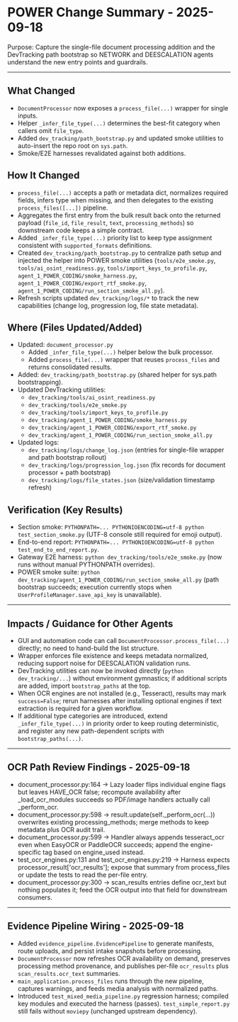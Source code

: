 # POWER Change Summary - 2025-09-18

Purpose: Capture the single-file document processing addition and the DevTracking path bootstrap so NETWORK and DEESCALATION agents understand the new entry points and guardrails.

---

## What Changed
- `DocumentProcessor` now exposes a `process_file(...)` wrapper for single inputs.
- Helper `_infer_file_type(...)` determines the best-fit category when callers omit `file_type`.
- Added `dev_tracking/path_bootstrap.py` and updated smoke utilities to auto-insert the repo root on `sys.path`.
- Smoke/E2E harnesses revalidated against both additions.

## How It Changed
- `process_file(...)` accepts a path or metadata dict, normalizes required fields, infers type when missing, and then delegates to the existing `process_files([...])` pipeline.
- Aggregates the first entry from the bulk result back onto the returned payload (`file_id`, `file_result`, `text`, `processing_methods`) so downstream code keeps a simple contract.
- Added `_infer_file_type(...)` priority list to keep type assignment consistent with `supported_formats` definitions.
- Created `dev_tracking/path_bootstrap.py` to centralize path setup and injected the helper into POWER smoke utilities (`tools/e2e_smoke.py`, `tools/ai_osint_readiness.py`, `tools/import_keys_to_profile.py`, `agent_1_POWER_CODING/smoke_harness.py`, `agent_1_POWER_CODING/export_rtf_smoke.py`, `agent_1_POWER_CODING/run_section_smoke_all.py`).
- Refresh scripts updated `dev_tracking/logs/*` to track the new capabilities (change log, progression log, file state metadata).

## Where (Files Updated/Added)
- Updated: `document_processor.py`
  - Added `_infer_file_type(...)` helper below the bulk processor.
  - Added `process_file(...)` wrapper that reuses `process_files` and returns consolidated results.
- Added: `dev_tracking/path_bootstrap.py` (shared helper for sys.path bootstrapping).
- Updated DevTracking utilities:
  - `dev_tracking/tools/ai_osint_readiness.py`
  - `dev_tracking/tools/e2e_smoke.py`
  - `dev_tracking/tools/import_keys_to_profile.py`
  - `dev_tracking/agent_1_POWER_CODING/smoke_harness.py`
  - `dev_tracking/agent_1_POWER_CODING/export_rtf_smoke.py`
  - `dev_tracking/agent_1_POWER_CODING/run_section_smoke_all.py`
- Updated logs:
  - `dev_tracking/logs/change_log.json` (entries for single-file wrapper and path bootstrap rollout)
  - `dev_tracking/logs/progression_log.json` (fix records for document processor + path bootstrap)
  - `dev_tracking/logs/file_states.json` (size/validation timestamp refresh)

## Verification (Key Results)
- Section smoke: `PYTHONPATH=... PYTHONIOENCODING=utf-8 python test_section_smoke.py` (UTF-8 console still required for emoji output).
- End-to-end report: `PYTHONPATH=... PYTHONIOENCODING=utf-8 python test_end_to_end_report.py`.
- Gateway E2E harness: `python dev_tracking/tools/e2e_smoke.py` (now runs without manual PYTHONPATH overrides).
- POWER smoke suite: `python dev_tracking/agent_1_POWER_CODING/run_section_smoke_all.py` (path bootstrap succeeds; execution currently stops when `UserProfileManager.save_api_key` is unavailable).

---

## Impacts / Guidance for Other Agents
- GUI and automation code can call `DocumentProcessor.process_file(...)` directly; no need to hand-build the list structure.
- Wrapper enforces file existence and keeps metadata normalized, reducing support noise for DEESCALATION validation runs.
- DevTracking utilities can now be invoked directly (`python dev_tracking/...`) without environment gymnastics; if additional scripts are added, import `bootstrap_paths` at the top.
- When OCR engines are not installed (e.g., Tesseract), results may mark `success=False`; rerun harnesses after installing optional engines if text extraction is required for a given workflow.
- If additional type categories are introduced, extend `_infer_file_type(...)` in priority order to keep routing deterministic, and register any new path-dependent scripts with `bootstrap_paths(...)`.

---

## OCR Path Review Findings - 2025-09-18
- document_processor.py:164 -> Lazy loader flips individual engine flags but leaves HAVE_OCR false; recompute availability after _load_ocr_modules succeeds so PDF/image handlers actually call _perform_ocr.
- document_processor.py:598 -> result.update(self._perform_ocr(...)) overwrites existing processing_methods; merge methods to keep metadata plus OCR audit trail.
- document_processor.py:599 -> Handler always appends tesseract_ocr even when EasyOCR or PaddleOCR succeeds; append the engine-specific tag based on engine_used instead.
- test_ocr_engines.py:131 and test_ocr_engines.py:219 -> Harness expects processor_result['ocr_results']; expose that summary from process_files or update the tests to read the per-file entry.
- document_processor.py:300 -> scan_results entries define ocr_text but nothing populates it; feed the OCR output into that field for downstream consumers.
---

## Evidence Pipeline Wiring - 2025-09-18
- Added `evidence_pipeline.EvidencePipeline` to generate manifests, route uploads, and persist intake snapshots before processing.
- `DocumentProcessor` now refreshes OCR availability on demand, preserves processing method provenance, and publishes per-file `ocr_results` plus `scan_results.ocr_text` summaries.
- `main_application.process_files` runs through the new pipeline, captures warnings, and feeds media analysis with normalized paths.
- Introduced `test_mixed_media_pipeline.py` regression harness; compiled key modules and executed the harness (passes). `test_simple_report.py` still fails without `moviepy` (unchanged upstream dependency).
